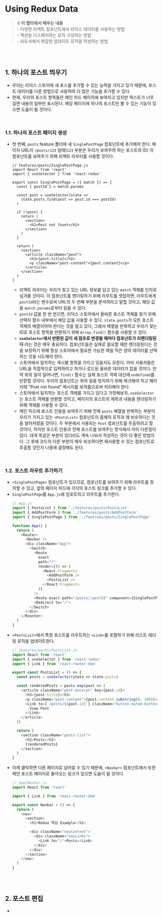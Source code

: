 # Using Redux Data

> **💡 이 챕터에서 배우는 내용** <br> - 다양한 리액트 컴포넌트에서 리덕스 데이터를 사용하는 방법 <br> - 액션을 디스패치하는 로직 구성하는 방법 <br> - 리듀서에서 복잡한 업데이트 로직을 작성하는 방법

<br>
<br>

## 1. 하나의 포스트 띄우기
- 우리는 리덕스 스토어에 새 포스를 추가할 수 있는 능력을 가지고 있기 때문에, 포스트 데이터를 다른 방법으로 사용하여 더 많은 기능을 추가할 수 있다.
- 현재, 우리의 포스트 항목들은 메인 피드 페이지에 보여지고 있지만 텍스트가 너무 길면 내용의 일부만 표시된다. 해당 페이지에 하나의 포스트만 볼 수 있는 기능이 있으면 도움이 될 것이다.

<br>

### 1.1. 하나의 포스트 페이지 생성
- 첫 번째, `posts` feature 폴더에 새 `SinglePostPage` 컴포넌트에 추가해야 한다. 페이지 URL이 `/posts/123` 일때(`123` 부분은 우리가 보여주려 하는 포스트의 ID) 이 컴포넌트를 보여주기 위해 리액트 라우터를 사용할 것이다.
  ```JS
  // features/posts/SinglePostPage.js
  import React from 'react'
  import { useSelector } from 'react-redux'

  export const SinglePostPage = ({ match }) => {
    const { postId } = match.params

    const post = useSelector(state => 
      state.posts.find(post => post.id === postId)
    )

    if (!post) {
      return (
        <section>
          <h2>Post not fount</h2>
        </section>
      )
    }

    return (
      <section>
        <article className="post">
          <h2>{post.title}</h2>
          <p className="post-content">{post.content}</p>
        </article>
      </section>
    )
  }
  ```
  - 리액트 라우터는 우리가 찾고 있는 URL 정보를 담고 있는 `match` 객체를 인자로 넘겨줄 것이다. 이 컴포넌트를 렌더링하기 위해 라우트를 셋업하면, 라우트에게 `postId`라는 변수로써 URL의 두 번째 부분을 분석하라고 말할 것이고, 해당 값을 `match.params`로부터 읽을 수 있다.
  - `postId` 값을 한 번 얻으면, 리덕스 스토어에서 올바른 포스트 객체를 찾기 위해 선택자 함수 내부에서 해당 값을 사용할 수 있다. `state.posts`가 모든 포스트 객체의 배열이어야 한다는 것을 알고 있다, 그래서 배열을 반복하고 우리가 찾는 ID로 포스트 항목을 반환하기 위해 `Array.find()` 함수를 사용할 수 있다.
  - **`useSelector`에서 반환된 값이 새 참조로 변경될 때마다 컴포넌트가 리렌더링된다** 라는 것은 매우 중요하다. 컴포넌트들은 실제로 필요할 때만 렌더링된다는 것을 보장하기 위해 항상 스토어에서 필요한 가능한 제일 작은 양의 데이터를 선택하는 것을 시도해야 한다. 
  - 스토어에서 일치하는 게시물 항목을 가지고 있을지도 모른다. 아마 사용자들은 URL을 직접적으로 입력하려고 하거나 로드된 올바른 데이터가 없을 것이다. 만약 위의 일이 일어나면, `find()` 함수는 실제 포스트 객체 대신에  `undefined`를 반환할 것이다. 우리의 컴포넌트는 위의 일을 방지하기 위해 체크해야 하고 페이지에 "Post not found" 메시지를 보여줌으로써 처리해야 한다.
  - 스토어에서 일치하는 포스트 객체를 가지고 있다고 가정해보자, `useSelector`는 포스트 객체를 반환할 것이고, 페이지의 포스트의 제목과 내용을 렌더링하기 위해 객체를 사용할 수 있다.
  - 메인 피드에 포스트 인용을 보여주기 위해 전체 `posts` 배열을 반복하는 부분이 우리가 가지고 있는 `<PostsList>` 컴포넌트의 몸체의 로직과 꽤 비슷하다는 것을 알아차렸을 것이다. 두 부분에서 사용되는 `Post` 컴포넌트를 추출하려고 할 것이다, 하지만 포스트 인용과 전체 포스트를 보여주는 방식에서 이미 다른점이 있다. 대게 똑같은 부분이 있더라도 계속 나눠서 작성하는 것이 더 좋은 방법이다. 그 후에 코드의 다른 부분이 매우 비슷하다면 재사용할 수 있는 컴포넌트로 추출할 것인지 나중에 결정해도 된다.

<br>

### 1.2. 포스트 라우트 추가하기
- `<SinglePostPage>` 컴포넌트가 있으므로, 컴포넌트를 보여주기 위해 라우트를 정의할 수 있고, 앞의 페이지 피드에 각각의 포스트 링크를 추가할 수 있다.
- `SinglePostPage`를 `App.js`에 임포트하고 라우트를 추가한다.
  ```js
  // App.js
  import { PostsList } from './features/posts/PostsList'
  import { AddPostForm } from './features/posts/AddPostForm'
  import { SinglePostPage } from './featrues/posts/SinglePostPage'

  function App() {
    return (
      <Router>
        <Navbar />
        <div className="App">
          <Switch>
            <Route 
              exact
              path="/"
              render={() => (
                <React.Fragment>
                  <AddPostForm />
                  <PostsList />
                </React.Fragment>
              )}
            />
            <Route exact path="/posts/:postId" component={SinglePostPage} />
            <Redirect to="/">
          </Switch>
        </div>
      </Rounter>
    )
  }
  ```
- `<PostsList>`에서 특정 포스트를 라우트하는 `<Link>`를 포함하기 위해 리스트 레더링 로직을 업데이트한다.
  ```js
  // features/posts/PostsList.js
  import React from 'react'
  import { useSelector } from 'react-redux'
  import { Link } from 'react-router-dom'

  export const PostsList = () => {
    const posts = useSelector(state => state.posts)

    const renderedPosts = posts.map(post => (
      <article className="post-excerpt" key={post.id}>
        <h3>{post.title}</h3>
        <p className="post-content">{post.content.substring(0, 100)}</p>
        <Link to={`/posts/${post.id}`} className="button muted-button">
          View Post
        </Link>
      </article>
    ))

    return (
      <section className="posts-list">
        <h2>Posts</h2>
        {renderedPosts}
      </section>
    )
  }
  ```
- 이제 클릭하면 다른 페이지로 넘어갈 수 있기 때문에, `<Navbar>` 컴포넌트에서 또한 메인 포스트 페이지로 돌아오는 링크가 있으면 도움이 될 것이다.
  ```js
  // app/Navbar.js
  import React from 'react'

  import { Link } from 'react-router-dom'

  export const Navbar = () => {
    return (
      <nav>
        <section>
          <h1>Redux 핵심 Example</h1>

          <div className="navContent">
            <div className="navLinks">
              <Link to="/">Posts</Link>
            </div>
          </div>
        </section>
      </nav>
    )
  }
  ```

<br>
<br>

## 2. 포스트 편집
- 